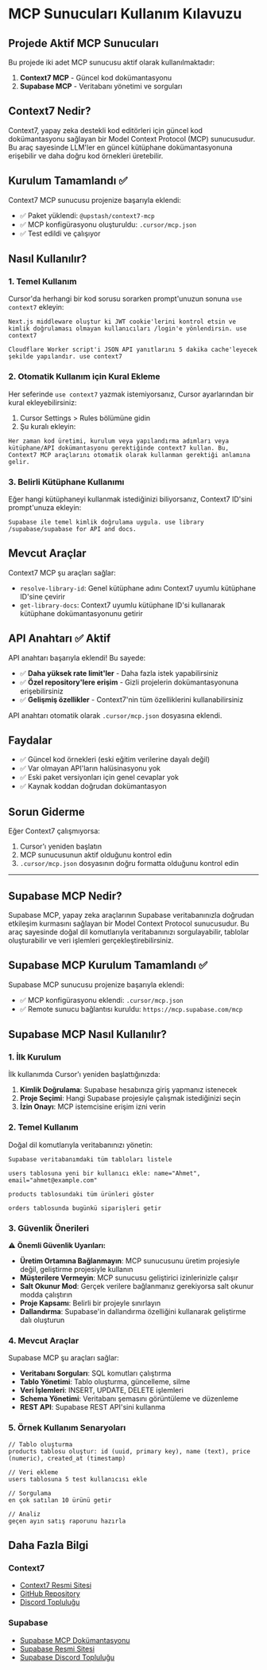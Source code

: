 # MCP Sunucuları Kullanım Kılavuzu

## Projede Aktif MCP Sunucuları

Bu projede iki adet MCP sunucusu aktif olarak kullanılmaktadır:

1. **Context7 MCP** - Güncel kod dokümantasyonu
2. **Supabase MCP** - Veritabanı yönetimi ve sorguları

## Context7 Nedir?

Context7, yapay zeka destekli kod editörleri için güncel kod dokümantasyonu sağlayan bir Model Context Protocol (MCP) sunucusudur. Bu araç sayesinde LLM'ler en güncel kütüphane dokümantasyonuna erişebilir ve daha doğru kod örnekleri üretebilir.

## Kurulum Tamamlandı ✅

Context7 MCP sunucusu projenize başarıyla eklendi:

- ✅ Paket yüklendi: `@upstash/context7-mcp`
- ✅ MCP konfigürasyonu oluşturuldu: `.cursor/mcp.json`
- ✅ Test edildi ve çalışıyor

## Nasıl Kullanılır?

### 1. Temel Kullanım

Cursor'da herhangi bir kod sorusu sorarken prompt'unuzun sonuna `use context7` ekleyin:

```
Next.js middleware oluştur ki JWT cookie'lerini kontrol etsin ve kimlik doğrulaması olmayan kullanıcıları /login'e yönlendirsin. use context7
```

```
Cloudflare Worker script'i JSON API yanıtlarını 5 dakika cache'leyecek şekilde yapılandır. use context7
```

### 2. Otomatik Kullanım için Kural Ekleme

Her seferinde `use context7` yazmak istemiyorsanız, Cursor ayarlarından bir kural ekleyebilirsiniz:

1. Cursor Settings > Rules bölümüne gidin
2. Şu kuralı ekleyin:

```
Her zaman kod üretimi, kurulum veya yapılandırma adımları veya kütüphane/API dokümantasyonu gerektiğinde context7 kullan. Bu, Context7 MCP araçlarını otomatik olarak kullanman gerektiği anlamına gelir.
```

### 3. Belirli Kütüphane Kullanımı

Eğer hangi kütüphaneyi kullanmak istediğinizi biliyorsanız, Context7 ID'sini prompt'unuza ekleyin:

```
Supabase ile temel kimlik doğrulama uygula. use library /supabase/supabase for API and docs.
```

## Mevcut Araçlar

Context7 MCP şu araçları sağlar:

- `resolve-library-id`: Genel kütüphane adını Context7 uyumlu kütüphane ID'sine çevirir
- `get-library-docs`: Context7 uyumlu kütüphane ID'si kullanarak kütüphane dokümantasyonunu getirir

## API Anahtarı ✅ Aktif

API anahtarı başarıyla eklendi! Bu sayede:

- ✅ **Daha yüksek rate limit'ler** - Daha fazla istek yapabilirsiniz
- ✅ **Özel repository'lere erişim** - Gizli projelerin dokümantasyonuna erişebilirsiniz
- ✅ **Gelişmiş özellikler** - Context7'nin tüm özelliklerini kullanabilirsiniz

API anahtarı otomatik olarak `.cursor/mcp.json` dosyasına eklendi.

## Faydalar

- ✅ Güncel kod örnekleri (eski eğitim verilerine dayalı değil)
- ✅ Var olmayan API'ların halüsinasyonu yok
- ✅ Eski paket versiyonları için genel cevaplar yok
- ✅ Kaynak koddan doğrudan dokümantasyon

## Sorun Giderme

Eğer Context7 çalışmıyorsa:

1. Cursor'ı yeniden başlatın
2. MCP sunucusunun aktif olduğunu kontrol edin
3. `.cursor/mcp.json` dosyasının doğru formatta olduğunu kontrol edin

---

## Supabase MCP Nedir?

Supabase MCP, yapay zeka araçlarının Supabase veritabanınızla doğrudan etkileşim kurmasını sağlayan bir Model Context Protocol sunucusudur. Bu araç sayesinde doğal dil komutlarıyla veritabanınızı sorgulayabilir, tablolar oluşturabilir ve veri işlemleri gerçekleştirebilirsiniz.

## Supabase MCP Kurulum Tamamlandı ✅

Supabase MCP sunucusu projenize başarıyla eklendi:

- ✅ MCP konfigürasyonu eklendi: `.cursor/mcp.json`
- ✅ Remote sunucu bağlantısı kuruldu: `https://mcp.supabase.com/mcp`

## Supabase MCP Nasıl Kullanılır?

### 1. İlk Kurulum

İlk kullanımda Cursor'ı yeniden başlattığınızda:

1. **Kimlik Doğrulama**: Supabase hesabınıza giriş yapmanız istenecek
2. **Proje Seçimi**: Hangi Supabase projesiyle çalışmak istediğinizi seçin
3. **İzin Onayı**: MCP istemcisine erişim izni verin

### 2. Temel Kullanım

Doğal dil komutlarıyla veritabanınızı yönetin:

```
Supabase veritabanımdaki tüm tabloları listele
```

```
users tablosuna yeni bir kullanıcı ekle: name="Ahmet", email="ahmet@example.com"
```

```
products tablosundaki tüm ürünleri göster
```

```
orders tablosunda bugünkü siparişleri getir
```

### 3. Güvenlik Önerileri

⚠️ **Önemli Güvenlik Uyarıları:**

- **Üretim Ortamına Bağlanmayın**: MCP sunucusunu üretim projesiyle değil, geliştirme projesiyle kullanın
- **Müşterilere Vermeyin**: MCP sunucusu geliştirici izinlerinizle çalışır
- **Salt Okunur Mod**: Gerçek verilere bağlanmanız gerekiyorsa salt okunur modda çalıştırın
- **Proje Kapsamı**: Belirli bir projeyle sınırlayın
- **Dallandırma**: Supabase'in dallandırma özelliğini kullanarak geliştirme dalı oluşturun

### 4. Mevcut Araçlar

Supabase MCP şu araçları sağlar:

- **Veritabanı Sorguları**: SQL komutları çalıştırma
- **Tablo Yönetimi**: Tablo oluşturma, güncelleme, silme
- **Veri İşlemleri**: INSERT, UPDATE, DELETE işlemleri
- **Schema Yönetimi**: Veritabanı şemasını görüntüleme ve düzenleme
- **REST API**: Supabase REST API'sini kullanma

### 5. Örnek Kullanım Senaryoları

```
// Tablo oluşturma
products tablosu oluştur: id (uuid, primary key), name (text), price (numeric), created_at (timestamp)

// Veri ekleme
users tablosuna 5 test kullanıcısı ekle

// Sorgulama
en çok satılan 10 ürünü getir

// Analiz
geçen ayın satış raporunu hazırla
```

## Daha Fazla Bilgi

### Context7
- [Context7 Resmi Sitesi](https://context7.com)
- [GitHub Repository](https://github.com/upstash/context7)
- [Discord Topluluğu](https://upstash.com/discord)

### Supabase
- [Supabase MCP Dokümantasyonu](https://supabase.com/docs/guides/getting-started/mcp)
- [Supabase Resmi Sitesi](https://supabase.com)
- [Supabase Discord Topluluğu](https://discord.supabase.com)
